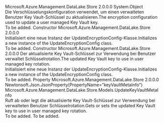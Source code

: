 <Type Name="UpdateEncryptionConfig" FullName="Microsoft.Azure.Management.DataLake.Store.Models.UpdateEncryptionConfig">
  <TypeSignature Language="C#" Value="public class UpdateEncryptionConfig" />
  <TypeSignature Language="ILAsm" Value=".class public auto ansi beforefieldinit UpdateEncryptionConfig extends System.Object" />
  <TypeSignature Language="DocId" Value="T:Microsoft.Azure.Management.DataLake.Store.Models.UpdateEncryptionConfig" />
  <TypeSignature Language="VB.NET" Value="Public Class UpdateEncryptionConfig" />
  <TypeSignature Language="F#" Value="type UpdateEncryptionConfig = class" />
  <AssemblyInfo>
    <AssemblyName>Microsoft.Azure.Management.DataLake.Store</AssemblyName>
    <AssemblyVersion>2.0.0.0</AssemblyVersion>
  </AssemblyInfo>
  <Base>
    <BaseTypeName>System.Object</BaseTypeName>
  </Base>
  <Interfaces />
  <Docs>
    <summary>
            <span data-ttu-id="ba065-101">Die Verschlüsselungskonfiguration verwendet, um einen verwalteten Benutzer Key Vault-Schlüssel zu aktualisieren.</span><span class="sxs-lookup"><span data-stu-id="ba065-101">The encryption configuration used to update a user managed Key Vault key.</span></span>
            </summary>
    <remarks>To be added.</remarks>
  </Docs>
  <Members>
    <Member MemberName=".ctor">
      <MemberSignature Language="C#" Value="public UpdateEncryptionConfig ();" />
      <MemberSignature Language="ILAsm" Value=".method public hidebysig specialname rtspecialname instance void .ctor() cil managed" />
      <MemberSignature Language="DocId" Value="M:Microsoft.Azure.Management.DataLake.Store.Models.UpdateEncryptionConfig.#ctor" />
      <MemberSignature Language="VB.NET" Value="Public Sub New ()" />
      <MemberType>Constructor</MemberType>
      <AssemblyInfo>
        <AssemblyName>Microsoft.Azure.Management.DataLake.Store</AssemblyName>
        <AssemblyVersion>2.0.0.0</AssemblyVersion>
      </AssemblyInfo>
      <Parameters />
      <Docs>
        <summary>
            <span data-ttu-id="ba065-102">Initialisiert eine neue Instanz der UpdateEncryptionConfig-Klasse.</span><span class="sxs-lookup"><span data-stu-id="ba065-102">Initializes a new instance of the UpdateEncryptionConfig class.</span></span>
            </summary>
        <remarks>To be added.</remarks>
      </Docs>
    </Member>
    <Member MemberName=".ctor">
      <MemberSignature Language="C#" Value="public UpdateEncryptionConfig (Microsoft.Azure.Management.DataLake.Store.Models.UpdateKeyVaultMetaInfo keyVaultMetaInfo = null);" />
      <MemberSignature Language="ILAsm" Value=".method public hidebysig specialname rtspecialname instance void .ctor(class Microsoft.Azure.Management.DataLake.Store.Models.UpdateKeyVaultMetaInfo keyVaultMetaInfo) cil managed" />
      <MemberSignature Language="DocId" Value="M:Microsoft.Azure.Management.DataLake.Store.Models.UpdateEncryptionConfig.#ctor(Microsoft.Azure.Management.DataLake.Store.Models.UpdateKeyVaultMetaInfo)" />
      <MemberSignature Language="VB.NET" Value="Public Sub New (Optional keyVaultMetaInfo As UpdateKeyVaultMetaInfo = null)" />
      <MemberSignature Language="F#" Value="new Microsoft.Azure.Management.DataLake.Store.Models.UpdateEncryptionConfig : Microsoft.Azure.Management.DataLake.Store.Models.UpdateKeyVaultMetaInfo -&gt; Microsoft.Azure.Management.DataLake.Store.Models.UpdateEncryptionConfig" Usage="new Microsoft.Azure.Management.DataLake.Store.Models.UpdateEncryptionConfig keyVaultMetaInfo" />
      <MemberType>Constructor</MemberType>
      <AssemblyInfo>
        <AssemblyName>Microsoft.Azure.Management.DataLake.Store</AssemblyName>
        <AssemblyVersion>2.0.0.0</AssemblyVersion>
      </AssemblyInfo>
      <Parameters>
        <Parameter Name="keyVaultMetaInfo" Type="Microsoft.Azure.Management.DataLake.Store.Models.UpdateKeyVaultMetaInfo" />
      </Parameters>
      <Docs>
        <param name="keyVaultMetaInfo"><span data-ttu-id="ba065-103">Der aktualisierte Key Vault-Schlüssel zur Verwendung bei Benutzer verwaltet Schlüsselrotation.</span><span class="sxs-lookup"><span data-stu-id="ba065-103">The updated Key Vault key to use in user managed key rotation.</span></span></param>
        <summary>
            <span data-ttu-id="ba065-104">Initialisiert eine neue Instanz der UpdateEncryptionConfig-Klasse.</span><span class="sxs-lookup"><span data-stu-id="ba065-104">Initializes a new instance of the UpdateEncryptionConfig class.</span></span>
            </summary>
        <remarks>To be added.</remarks>
      </Docs>
    </Member>
    <Member MemberName="KeyVaultMetaInfo">
      <MemberSignature Language="C#" Value="public Microsoft.Azure.Management.DataLake.Store.Models.UpdateKeyVaultMetaInfo KeyVaultMetaInfo { get; set; }" />
      <MemberSignature Language="ILAsm" Value=".property instance class Microsoft.Azure.Management.DataLake.Store.Models.UpdateKeyVaultMetaInfo KeyVaultMetaInfo" />
      <MemberSignature Language="DocId" Value="P:Microsoft.Azure.Management.DataLake.Store.Models.UpdateEncryptionConfig.KeyVaultMetaInfo" />
      <MemberSignature Language="VB.NET" Value="Public Property KeyVaultMetaInfo As UpdateKeyVaultMetaInfo" />
      <MemberSignature Language="F#" Value="member this.KeyVaultMetaInfo : Microsoft.Azure.Management.DataLake.Store.Models.UpdateKeyVaultMetaInfo with get, set" Usage="Microsoft.Azure.Management.DataLake.Store.Models.UpdateEncryptionConfig.KeyVaultMetaInfo" />
      <MemberType>Property</MemberType>
      <AssemblyInfo>
        <AssemblyName>Microsoft.Azure.Management.DataLake.Store</AssemblyName>
        <AssemblyVersion>2.0.0.0</AssemblyVersion>
      </AssemblyInfo>
      <Attributes>
        <Attribute>
          <AttributeName>Newtonsoft.Json.JsonProperty(PropertyName="keyVaultMetaInfo")</AttributeName>
        </Attribute>
      </Attributes>
      <ReturnValue>
        <ReturnType>Microsoft.Azure.Management.DataLake.Store.Models.UpdateKeyVaultMetaInfo</ReturnType>
      </ReturnValue>
      <Docs>
        <summary>
            <span data-ttu-id="ba065-105">Ruft ab oder legt die aktualisierte Key Vault-Schlüssel zur Verwendung bei verwalteten Benutzer Schlüsselrotation.</span><span class="sxs-lookup"><span data-stu-id="ba065-105">Gets or sets the updated Key Vault key to use in user managed key rotation.</span></span>
            </summary>
        <value>To be added.</value>
        <remarks>To be added.</remarks>
      </Docs>
    </Member>
  </Members>
</Type>